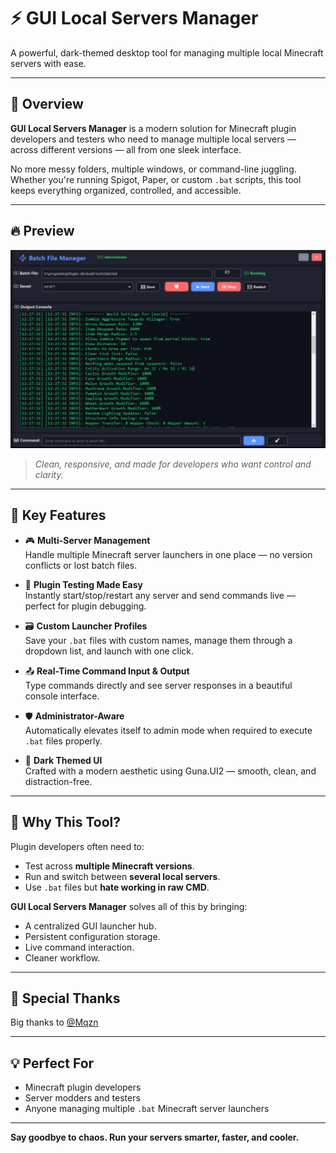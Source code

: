 # ⚡ GUI Local Servers Manager

A powerful, dark-themed desktop tool for managing multiple local Minecraft servers with ease.

---

## 🚀 Overview

**GUI Local Servers Manager** is a modern solution for Minecraft plugin developers and testers who need to manage multiple local servers — across different versions — all from one sleek interface.

No more messy folders, multiple windows, or command-line juggling. Whether you're running Spigot, Paper, or custom `.bat` scripts, this tool keeps everything organized, controlled, and accessible.

---

## 🔥 Preview

![GUI Local Servers Manager Screenshot](assets/screenshot.png)

> *Clean, responsive, and made for developers who want control and clarity.*

---

## 🧩 Key Features

- 🎮 **Multi-Server Management**  
  Handle multiple Minecraft server launchers in one place — no version conflicts or lost batch files.

- 🔧 **Plugin Testing Made Easy**  
  Instantly start/stop/restart any server and send commands live — perfect for plugin debugging.

- 🗃️ **Custom Launcher Profiles**  
  Save your `.bat` files with custom names, manage them through a dropdown list, and launch with one click.

- 📤 **Real-Time Command Input & Output**  
  Type commands directly and see server responses in a beautiful console interface.

- 🛡️ **Administrator-Aware**  
  Automatically elevates itself to admin mode when required to execute `.bat` files properly.

- 🌙 **Dark Themed UI**  
  Crafted with a modern aesthetic using Guna.UI2 — smooth, clean, and distraction-free.

---

## 🎯 Why This Tool?

Plugin developers often need to:
- Test across **multiple Minecraft versions**.
- Run and switch between **several local servers**.
- Use `.bat` files but **hate working in raw CMD**.

**GUI Local Servers Manager** solves all of this by bringing:
- A centralized GUI launcher hub.
- Persistent configuration storage.
- Live command interaction.
- Cleaner workflow.

---

## 🙏 Special Thanks

Big thanks to [@Mqzn](https://github.com/Mqzn)

---

## 💡 Perfect For

- Minecraft plugin developers
- Server modders and testers
- Anyone managing multiple `.bat` Minecraft server launchers

---

**Say goodbye to chaos. Run your servers smarter, faster, and cooler.**
